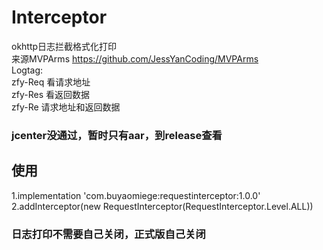# Interceptor
okhttp日志拦截格式化打印  
来源MVPArms  https://github.com/JessYanCoding/MVPArms  
Logtag:  
zfy-Req 看请求地址  
zfy-Res 看返回数据  
zfy-Re  请求地址和返回数据  
### jcenter没通过，暂时只有aar，到release查看


## 使用
1.implementation 'com.buyaomiege:requestinterceptor:1.0.0'  
2.addInterceptor(new RequestInterceptor(RequestInterceptor.Level.ALL))
### 日志打印不需要自己关闭，正式版自己关闭
